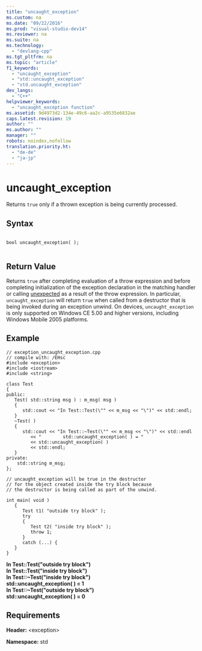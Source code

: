 ```yaml
---
title: "uncaught_exception"
ms.custom: na
ms.date: "09/22/2016"
ms.prod: "visual-studio-dev14"
ms.reviewer: na
ms.suite: na
ms.technology: 
  - "devlang-cpp"
ms.tgt_pltfrm: na
ms.topic: "article"
f1_keywords: 
  - "uncaught_exception"
  - "std::uncaught_exception"
  - "std.uncaught_exception"
dev_langs: 
  - "C++"
helpviewer_keywords: 
  - "uncaught_exception function"
ms.assetid: 9d4973d2-134e-49c6-aa2c-a9535e6832ae
caps.latest.revision: 19
author: ""
ms.author: ""
manager: ""
robots: noindex,nofollow
translation.priority.ht: 
  - "de-de"
  - "ja-jp"
---
```

# uncaught_exception
Returns `true` only if a thrown exception is being currently processed.  
  
## Syntax  
  
```  
  
bool uncaught_exception( );  
  
```  
  
## Return Value  
 Returns `true` after completing evaluation of a throw expression and before completing initialization of the exception declaration in the matching handler or calling [unexpected](../vs140/unexpected---exception--.md) as a result of the throw expression. In particular, `uncaught_exception` will return `true` when called from a destructor that is being invoked during an exception unwind. On devices, `uncaught_exception` is only supported on Windows CE 5.00 and higher versions, including Windows Mobile 2005 platforms.  
  
## Example  
  
```  
// exception_uncaught_exception.cpp  
// compile with: /EHsc  
#include <exception>  
#include <iostream>  
#include <string>  
  
class Test   
{  
public:  
   Test( std::string msg ) : m_msg( msg )   
   {  
      std::cout << "In Test::Test(\"" << m_msg << "\")" << std::endl;  
   }  
   ~Test( )   
   {  
      std::cout << "In Test::~Test(\"" << m_msg << "\")" << std::endl  
         << "        std::uncaught_exception( ) = "  
         << std::uncaught_exception( )  
         << std::endl;  
   }  
private:  
    std::string m_msg;  
};  
  
// uncaught_exception will be true in the destructor   
// for the object created inside the try block because   
// the destructor is being called as part of the unwind.  
  
int main( void )  
   {  
      Test t1( "outside try block" );  
      try   
      {  
         Test t2( "inside try block" );  
         throw 1;  
      }  
      catch (...) {  
   }  
}  
```  
  
 **In Test::Test("outside try block")**  
**In Test::Test("inside try block")**  
**In Test::~Test("inside try block")**  
 **std::uncaught_exception( ) = 1**  
**In Test::~Test("outside try block")**  
 **std::uncaught_exception( ) = 0**   
## Requirements  
 **Header:** <exception\>  
  
 **Namespace:** std